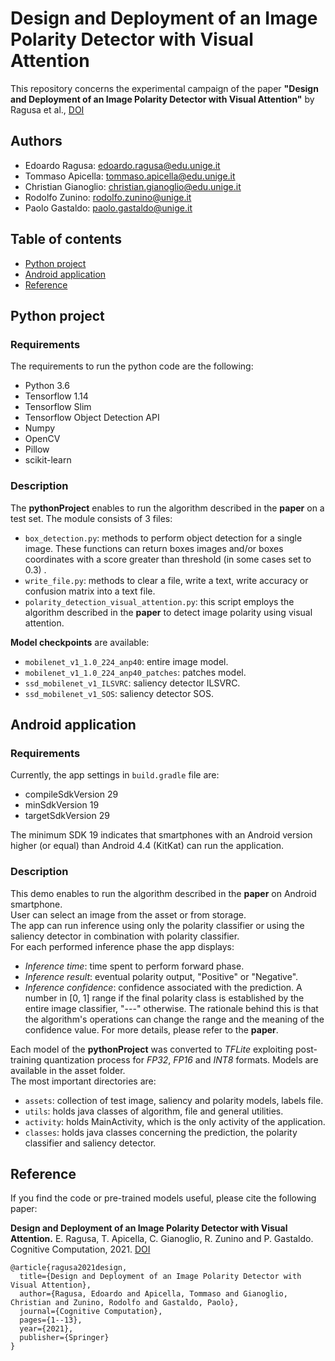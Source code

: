 # Design and Deployment of an Image Polarity Detector with Visual Attention
This repository concerns the experimental campaign of the paper **"Design and Deployment of an Image Polarity Detector with Visual Attention"** by Ragusa et al., [DOI](https://doi.org/10.1007/s12559-021-09829-6)

## Authors
* Edoardo Ragusa: edoardo.ragusa@edu.unige.it
* Tommaso Apicella: tommaso.apicella@edu.unige.it
* Christian Gianoglio: christian.gianoglio@edu.unige.it
* Rodolfo Zunino: rodolfo.zunino@unige.it
* Paolo Gastaldo: paolo.gastaldo@unige.it

## Table of contents
* [Python project](#python-project)
* [Android application](#android-application)
* [Reference](#reference)

## Python project
### Requirements
The requirements to run the python code are the following:
* Python 3.6
* Tensorflow 1.14
* Tensorflow Slim
* Tensorflow Object Detection API
* Numpy
* OpenCV
* Pillow
* scikit-learn

### Description
The **pythonProject** enables to run the algorithm described in the **paper** on a test set.
The module consists of 3 files:
* `box_detection.py`: methods to perform object detection for a single image. These functions can return boxes images
  and/or boxes coordinates with a score greater than threshold (in some cases set to 0.3) .
* `write_file.py`: methods to clear a file, write a text, write accuracy or confusion matrix into a text file.
* `polarity_detection_visual_attention.py`: this script employs the algorithm described in the **paper** to detect image polarity using visual attention.

**Model checkpoints** are available:
* `mobilenet_v1_1.0_224_anp40`: entire image model.
* `mobilenet_v1_1.0_224_anp40_patches`: patches model.
* `ssd_mobilenet_v1_ILSVRC`: saliency detector ILSVRC.
* `ssd_mobilenet_v1_SOS`: saliency detector SOS.


## Android application
### Requirements
Currently, the app settings in `build.gradle` file are:
* compileSdkVersion 29
* minSdkVersion 19
* targetSdkVersion 29

The minimum SDK 19 indicates that smartphones with an Android version higher (or equal) than Android 4.4 (KitKat) can run the application. 

### Description
This demo enables to run the algorithm described in the **paper** on Android smartphone.\
User can select an image from the asset or from storage.\
The app can run inference using only the polarity classifier or using the saliency detector in combination with polarity classifier.\
For each performed inference phase the app displays:
* *Inference time*: time spent to perform forward phase.
* *Inference result*: eventual polarity output, "Positive" or "Negative".
* *Inference confidence*: confidence associated with the prediction. A number in [0, 1] range if the final polarity class is established by the entire image classifier, "---" otherwise. The rationale behind this is that the algorithm's operations can change the range and the meaning of the confidence value. For more details, please refer to the **paper**.

Each model of the **pythonProject** was converted to *TFLite* exploiting post-training quantization process for *FP32*, *FP16* and *INT8* formats. Models are available in the asset folder.\
The most important directories are:
* `assets`: collection of test image, saliency and polarity models, labels file.
* `utils`: holds java classes of algorithm, file and general utilities.
* `activity`: holds MainActivity, which is the only activity of the application.
* `classes`: holds java classes concerning the prediction, the polarity classifier and saliency detector.

## Reference
If you find the code or pre-trained models useful, please cite the following paper:

**Design and Deployment of an Image Polarity Detector with Visual Attention.** E. Ragusa, T. Apicella, C. Gianoglio, R. Zunino and P. Gastaldo. Cognitive Computation, 2021. [DOI](https://doi.org/10.1007/s12559-021-09829-6)

    @article{ragusa2021design,
      title={Design and Deployment of an Image Polarity Detector with Visual Attention},
      author={Ragusa, Edoardo and Apicella, Tommaso and Gianoglio, Christian and Zunino, Rodolfo and Gastaldo, Paolo},
      journal={Cognitive Computation},
      pages={1--13},
      year={2021},
      publisher={Springer}
    }
